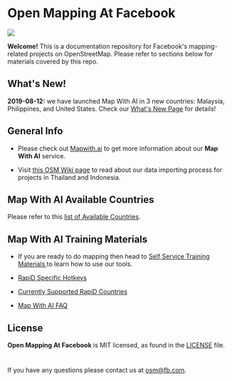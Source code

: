 # Open Mapping At Facebook

![](https://github.com/facebookmicrosites/Open-Mapping-At-Facebook/blob/master/assets/home_page.png?raw=true)

**Welcome!** This is a documentation repository for Facebook's mapping-related projects on OpenStreetMap. Please refer to sections below for materials covered by this repo.

## What's New!

**2019-08-12:** we have launched Map With AI in 3 new countries: Malaysia, Philippines, and United States. Check our [What's New Page](WHATSNEW.md) for details!

## General Info
- Please check out [Mapwith.ai](https://mapwith.ai) to get more information about our **Map With AI** service.

- Visit [this OSM Wiki page](https://wiki.openstreetmap.org/wiki/AI-Assisted_Road_Tracing) to read about our data importing process for projects in Thailand and Indonesia.

## Map With AI Available Countries

Please refer to this [list of Available Countries](https://github.com/facebookmicrosites/Open-Mapping-At-Facebook/wiki/Available-Countries).


## Map With AI Training Materials
- If you are ready to do mapping then head to [Self Service Training Materials ](https://github.com/facebookmicrosites/Open-Mapping-At-Facebook/wiki) to learn how to use our tools.

- [RapiD Specific Hotkeys](https://github.com/facebookmicrosites/Open-Mapping-At-Facebook/wiki/RapiD-Specific-Hotkeys)

- [Currently Supported RapiD Countries](https://github.com/facebookmicrosites/Open-Mapping-At-Facebook/wiki/Available-Countries)

- [Map With AI FAQ](https://github.com/facebookmicrosites/Open-Mapping-At-Facebook/wiki/FAQ)


## License
**Open Mapping At Facebook** is MIT licensed, as found in the [LICENSE](https://github.com/facebookmicrosites/Open-Mapping-At-Facebook/blob/master/LICENSE.md) file.


#

If you have any questions please contact us at <osm@fb.com>.
